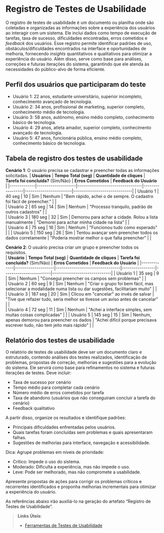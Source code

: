 # Registro de Testes de Usabilidade

O registro de testes de usabilidade é um documento ou planilha onde são coletadas e organizadas as informações sobre a experiência dos usuários ao interagir com um sistema. Ele inclui dados como tempo de execução de tarefas, taxa de sucesso, dificuldades encontradas, erros cometidos e _feedback_ dos usuários. Esse registro permite identificar padrões de uso, obstáculos/dificuldades encontrados na interface e oportunidades de melhoria, fornecendo _insights_ quantitativos e qualitativos para otimizar a experiência do usuário. Além disso, serve como base para análises, correções e futuras iterações do sistema, garantindo que ele atenda às necessidades do público-alvo de forma eficiente.

## Perfil dos usuários que participaram do teste
 * Usuário 1: 22 anos, estudante universitário, superior incompleto, conhecimento avançado de tecnologia.
 * Usuário 2: 34 anos, profissional de marketing, superior completo, conhecimento médio de tecnologia.
 * Usuário 3: 58 anos, autônomo, ensino médio completo, conhecimento básico de tecnologia.
 * Usuário 4: 29 anos, atleta amador, superior completo, conhecimento avançado de tecnologia.
 * Usuário 5: 47 anos, funcionária pública, ensino médio completo, conhecimento básico de tecnologia.


## Tabela de registro dos testes de usabilidade  

**Cenário 1**: O usuário precisa se cadastrar e preencher todas as informações solicitadas.
| **Usuários**   | **Tempo Total (seg)** | **Quantidade de cliques** | **Tarefa foi concluída?** (Sim/Não) | **Erros Cometidos** | **Feedback do Usuário** |
|-------------|--------------------|---------------------------------|-----------------|------------------------|------------------------------|
| Usuário 1    |   40 seg    |    10   |     Sim    |  Nenhum    |   "Bem rápido, achei o de sempre. O cadastro foi fácil de preencher."   |           |      
| Usuário 2    |   65 seg    |    14     |       Sim          |     Nenhum   |   "Processo tranquilo, padrão de outros cadastros"                       |                     |      
| Usuário 3    |   180 seg    |     32   |        Sim         |  Demorou para achar a cidade. Rolou a lista manualmente     |        "Demorei para achar minha cidade na lista"                      |                     |  
| Usuário 4    |   75 seg    |   16      |     Sim     |  Nenhum   |     "Funcionou tudo como esperado"                        |                     | 
| Usuário 5    | 150 seg    |    26      |   Sim   | Tentou avançar sem preencher todos os dados corretamente |   "Poderia mostrar melhor o que falta preencher"   |                     | 

**Cenário 2**:  O usuário precisa criar um grupo e preencher todos os requisitos.     
| **Usuário**  | **Tempo Total (seg)** | **Quantidade de cliques** | **Tarefa foi concluída?** (Sim/Não) | **Erros Cometidos** | **Feedback do Usuário** |
|-------------|--------------------|---------------------------------|-----------------|------------------------|------------------------------|
| Usuário 1   |        35 seg    |              9                   |     Sim            |       Nenhum                 |          "Consegui preencher os campos sem problemas"   |                     |      
| Usuário 2   |        60 seg    |             9                    |        Sim         |        Nenhum                |            "Criar o grupo foi bem fácil, mas selecionar a modalidade numa lista ou dar sugestões, facilitariam muito"               |                     |      
| Usuário 3   |        187 seg   |       20           |        Sim         |          Clicou em "cancelar" ao invés de salvar   |  "Tive que refazer tudo, seria melhor se tivesse um aviso antes de cancelar"                 |                     |  
| Usuário 4   |        72 seg    |              11                   |      Sim           |     Nenhum                   |         "Achei a interface simples, sem muitas coisas complicadas"                   |                     | 
| Usuário 5   |         145 seg  |              15                   |       Sim          |      Nenhum, apenas demorou para preencher os dados    |    "Achei difícil porque precisava escrever tudo, não tem jeito mais rápido"     |                     | 

## Relatório dos testes de usabilidade 

O relatório de testes de usabilidade deve ser um documento claro e estruturado, contendo análises dos testes realizados, identificação de problemas, propostas de correção, melhorias e sugestões para a evolução do sistema. 
Ele servirá como base para refinamentos no sistema e futuras iterações de testes.
Deve incluir: 
- Taxa de sucesso por cenário
- Tempo médio para completar cada cenário
- Número médio de erros cometidos por tarefa
- Taxa de abandono (usuários que não conseguiram concluir a tarefa do cenário)
- Feedback qualitativo
  
A partir disso, organize os resultados e identifique padrões:
- Principais dificuldades enfrentadas pelos usuários.
- Quais tarefas foram concluídas sem problemas e quais apresentaram falhas.
- Sugestões de melhorias para interface, navegação e acessibilidade.

Dica: Agrupe problemas em níveis de prioridade:
- Crítico: Impede o uso do sistema.
- Moderado: Dificulta a experiência, mas não impede o uso.
- Leve: Pode ser melhorado, mas não compromete a usabilidade.

Apresente propostas de ações para corrigir os problemas críticos e recorrentes identificados e proponha melhorias incrementais para otimizar a experiência do usuário.

As referências abaixo irão auxiliá-lo na geração do artefato “Registro de Testes de Usabilidade”.

> **Links Úteis**:
> - [Ferramentas de Testes de Usabilidade](https://www.usability.gov/how-to-and-tools/resources/templates.html)
